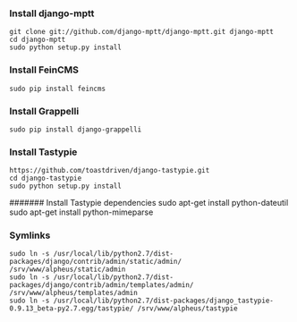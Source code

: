 ### Install django-mptt
    git clone git://github.com/django-mptt/django-mptt.git django-mptt
    cd django-mptt
    sudo python setup.py install

### Install FeinCMS
    sudo pip install feincms

### Install Grappelli
    sudo pip install django-grappelli

### Install Tastypie
    https://github.com/toastdriven/django-tastypie.git
    cd django-tastypie
    sudo python setup.py install

####### Install Tastypie dependencies
    sudo apt-get install python-dateutil
    sudo apt-get install python-mimeparse

### Symlinks
    sudo ln -s /usr/local/lib/python2.7/dist-packages/django/contrib/admin/static/admin/ /srv/www/alpheus/static/admin
    sudo ln -s /usr/local/lib/python2.7/dist-packages/django/contrib/admin/templates/admin/ /srv/www/alpheus/templates/admin
    sudo ln -s /usr/local/lib/python2.7/dist-packages/django_tastypie-0.9.13_beta-py2.7.egg/tastypie/ /srv/www/alpheus/tastypie
